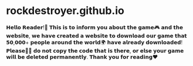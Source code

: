 # rockdestroyer.github.io

𝗛𝗲𝗹𝗹𝗼 𝗥𝗲𝗮𝗱𝗲𝗿!🌟 𝗧𝗵𝗶𝘀 𝗶𝘀 𝘁𝗼 𝗶𝗻𝗳𝗼𝗿𝗺 𝘆𝗼𝘂 𝗮𝗯𝗼𝘂𝘁 𝘁𝗵𝗲 𝗴𝗮𝗺𝗲🎮 𝗮𝗻𝗱 𝘁𝗵𝗲 𝘄𝗲𝗯𝘀𝗶𝘁𝗲, 𝘄𝗲 𝗵𝗮𝘃𝗲 𝗰𝗿𝗲𝗮𝘁𝗲𝗱 𝗮 𝘄𝗲𝗯𝘀𝗶𝘁𝗲 𝘁𝗼 𝗱𝗼𝘄𝗻𝗹𝗼𝗮𝗱 𝗼𝘂𝗿 𝗴𝗮𝗺𝗲 𝘁𝗵𝗮𝘁 𝟱𝟬,𝟬𝟬𝟬+ 𝗽𝗲𝗼𝗽𝗹𝗲 𝗮𝗿𝗼𝘂𝗻𝗱 𝘁𝗵𝗲 𝘄𝗼𝗿𝗹𝗱🌍 𝗵𝗮𝘃𝗲 𝗮𝗹𝗿𝗲𝗮𝗱𝘆 𝗱𝗼𝘄𝗻𝗹𝗼𝗮𝗱𝗲𝗱! 𝗣𝗹𝗲𝗮𝘀𝗲🙏🏻 𝗱𝗼 𝗻𝗼𝘁 𝗰𝗼𝗽𝘆 𝘁𝗵𝗲 𝗰𝗼𝗱𝗲 𝘁𝗵𝗮𝘁 𝗶𝘀 𝘁𝗵𝗲𝗿𝗲, 𝗼𝗿 𝗲𝗹𝘀𝗲 𝘆𝗼𝘂𝗿 𝗴𝗮𝗺𝗲 𝘄𝗶𝗹𝗹 𝗯𝗲 𝗱𝗲𝗹𝗲𝘁𝗲𝗱 𝗽𝗲𝗿𝗺𝗮𝗻𝗲𝗻𝘁𝗹𝘆. 𝗧𝗵𝗮𝗻𝗸 𝘆𝗼𝘂 𝗳𝗼𝗿 𝗿𝗲𝗮𝗱𝗶𝗻𝗴❤️
